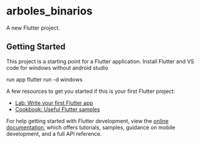 # arboles_binarios

A new Flutter project.

## Getting Started

This project is a starting point for a Flutter application.
Install Flutter and VS code for windows without android studio

run app 
flutter run -d windows  

A few resources to get you started if this is your first Flutter project:

- [Lab: Write your first Flutter app](https://docs.flutter.dev/get-started/codelab)
- [Cookbook: Useful Flutter samples](https://docs.flutter.dev/cookbook)

For help getting started with Flutter development, view the
[online documentation](https://docs.flutter.dev/), which offers tutorials,
samples, guidance on mobile development, and a full API reference.
